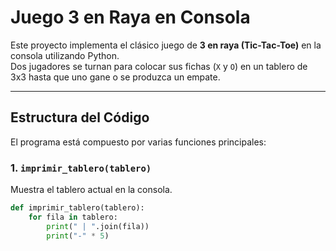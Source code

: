 # Juego 3 en Raya en Consola

Este proyecto implementa el clásico juego de **3 en raya (Tic-Tac-Toe)** en la consola utilizando Python.  
Dos jugadores se turnan para colocar sus fichas (`X` y `O`) en un tablero de 3x3 hasta que uno gane o se produzca un empate.

---

## Estructura del Código

El programa está compuesto por varias funciones principales:

### 1. `imprimir_tablero(tablero)`
Muestra el tablero actual en la consola.

```python
def imprimir_tablero(tablero):
    for fila in tablero:
        print(" | ".join(fila))
        print("-" * 5)
